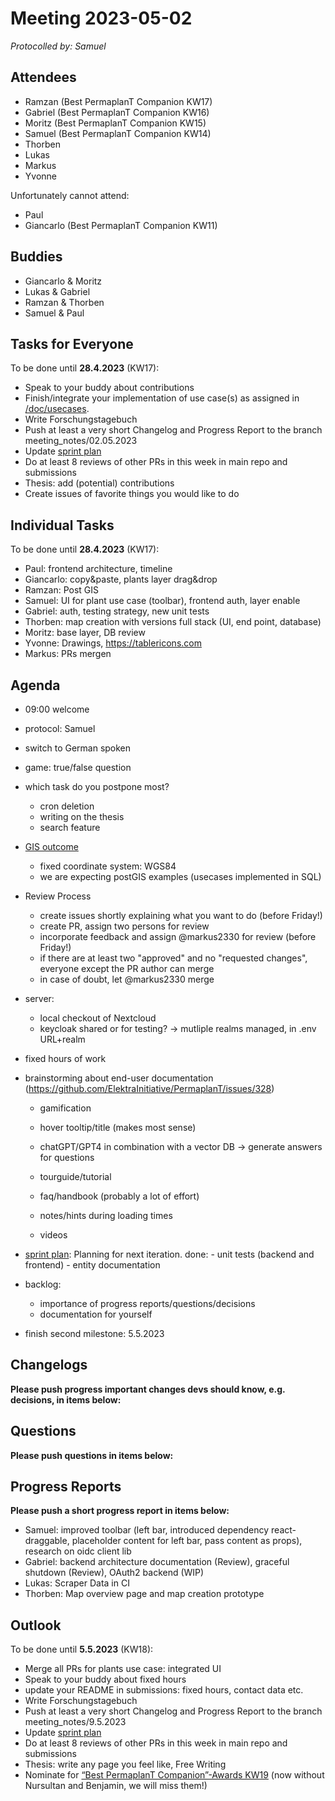 # Meeting 2023-05-02

_Protocolled by: Samuel_

## Attendees

- Ramzan (Best PermaplanT Companion KW17)
- Gabriel (Best PermaplanT Companion KW16)
- Moritz (Best PermaplanT Companion KW15)
- Samuel (Best PermaplanT Companion KW14)
- Thorben
- Lukas
- Markus
- Yvonne

Unfortunately cannot attend:

- Paul
- Giancarlo (Best PermaplanT Companion KW11)

## Buddies

- Giancarlo & Moritz
- Lukas & Gabriel
- Ramzan & Thorben
- Samuel & Paul

## Tasks for Everyone

To be done until **28.4.2023** (KW17):

- Speak to your buddy about contributions
- Finish/integrate your implementation of use case(s) as assigned in [/doc/usecases](../usecases).
- Write Forschungstagebuch
- Push at least a very short Changelog and Progress Report to the branch meeting_notes/02.05.2023
- Update [sprint plan](https://github.com/orgs/ElektraInitiative/projects/4/)
- Do at least 8 reviews of other PRs in this week in main repo and submissions
- Thesis: add (potential) contributions
- Create issues of favorite things you would like to do

## Individual Tasks

To be done until **28.4.2023** (KW17):

- Paul: frontend architecture, timeline
- Giancarlo: copy&paste, plants layer drag&drop
- Ramzan: Post GIS
- Samuel: UI for plant use case (toolbar), frontend auth, layer enable
- Gabriel: auth, testing strategy, new unit tests
- Thorben: map creation with versions full stack (UI, end point, database)
- Moritz: base layer, DB review
- Yvonne: Drawings, https://tablericons.com
- Markus: PRs mergen

## Agenda

- 09:00 welcome
- protocol: Samuel
- switch to German spoken
- game: true/false question
- which task do you postpone most?
  - cron deletion
  - writing on the thesis
  - search feature
- [GIS outcome](https://github.com/ElektraInitiative/PermaplanT/pull/318/files)
  - fixed coordinate system: WGS84
  - we are expecting postGIS examples (usecases implemented in SQL)
- Review Process
  - create issues shortly explaining what you want to do (before Friday!)
  - create PR, assign two persons for review
  - incorporate feedback and assign @markus2330 for review (before Friday!)
  - if there are at least two "approved" and no "requested changes", everyone except the PR author can merge
  - in case of doubt, let @markus2330 merge
- server:
  - local checkout of Nextcloud
  - keycloak shared or for testing? -> mutliple realms managed, in .env URL+realm
- fixed hours of work
- brainstorming about end-user documentation (https://github.com/ElektraInitiative/PermaplanT/issues/328)

  - gamification

  - hover tooltip/title (makes most sense)

  - chatGPT/GPT4 in combination with a vector DB -> generate answers for questions

  - tourguide/tutorial

  - faq/handbook (probably a lot of effort)

  - notes/hints during loading times

  - videos

- [sprint plan](https://github.com/orgs/ElektraInitiative/projects/4/): Planning for next iteration.
  done: - unit tests (backend and frontend) - entity documentation

- backlog:
  - importance of progress reports/questions/decisions
  - documentation for yourself
- finish second milestone: 5.5.2023

## Changelogs

**Please push progress important changes devs should know, e.g. decisions, in items below:**

## Questions

**Please push questions in items below:**

## Progress Reports

**Please push a short progress report in items below:**

- Samuel: improved toolbar (left bar, introduced dependency react-draggable, placeholder content for left bar, pass content as props), research on oidc client lib
- Gabriel: backend architecture documentation (Review), graceful shutdown (Review), OAuth2 backend (WIP)
- Lukas: Scraper Data in CI
- Thorben: Map overview page and map creation prototype

## Outlook

To be done until **5.5.2023** (KW18):

- Merge all PRs for plants use case: integrated UI
- Speak to your buddy about fixed hours
- update your README in submissions: fixed hours, contact data etc.
- Write Forschungstagebuch
- Push at least a very short Changelog and Progress Report to the branch meeting_notes/9.5.2023
- Update [sprint plan](https://github.com/orgs/ElektraInitiative/projects/4/)
- Do at least 8 reviews of other PRs in this week in main repo and submissions
- Thesis: write any page you feel like, Free Writing
- Nominate for [“Best PermaplanT Companion”-Awards KW19](https://nextcloud.markus-raab.org/nextcloud/index.php/apps/polls/vote/15)
  (now without Nursultan and Benjamin, we will miss them!)
